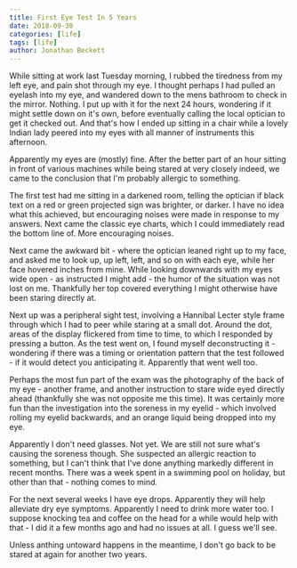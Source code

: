 ```yaml
---
title: First Eye Test In 5 Years
date: 2018-09-30
categories: [life]
tags: [life]
author: Jonathan Beckett
---
```


While sitting at work last Tuesday morning, I rubbed the tiredness from my left eye, and pain shot through my eye. I thought perhaps I had pulled an eyelash into my eye, and wandered down to the mens bathroom to check in the mirror. Nothing. I put up with it for the next 24 hours, wondering if it might settle down on it's own, before eventually calling the local optician to get it checked out. And that's how I ended up sitting in a chair while a lovely Indian lady peered into my eyes with all manner of instruments this afternoon.

Apparently my eyes are (mostly) fine. After the better part of an hour sitting in front of various machines while being stared at very closely indeed, we came to the conclusion that I'm probably allergic to something.

The first test had me sitting in a darkened room, telling the optician if black text on a red or green projected sign was brighter, or darker. I have no idea what this achieved, but encouraging noises were made in response to my answers. Next came the classic eye charts, which I could immediately read the bottom line of. More encouraging noises.

Next came the awkward bit - where the optician leaned right up to my face, and asked me to look up, up left, left, and so on with each eye, while her face hovered inches from mine. While looking downwards with my eyes wide open - as instructed I might add - the humor of the situation was not lost on me. Thankfully her top covered everything I might otherwise have been staring directly at.

Next up was a peripheral sight test, involving a Hannibal Lecter style frame through which I had to peer while staring at a small dot. Around the dot, areas of the display flickered from time to time, to which I responded by pressing a button. As the test went on, I found myself deconstructing it - wondering if there was a timing or orientation pattern that the test followed - if it would detect you anticipating it. Apparently that went well too.

Perhaps the most fun part of the exam was the photography of the back of my eye - another frame, and another instruction to stare wide eyed directly ahead (thankfully she was not opposite me this time). It was certainly more fun than the investigation into the soreness in my eyelid - which involved rolling my eyelid backwards, and an orange liquid being dropped into my eye.

Apparently I don't need glasses. Not yet. We are still not sure what's causing the soreness though. She suspected an allergic reaction to something, but I can't think that I've done anything markedly different in recent months. There was a week spent in a swimming pool on holiday, but other than that - nothing comes to mind.

For the next several weeks I have eye drops. Apparently they will help alleviate dry eye symptoms. Apparently I need to drink more water too. I suppose knocking tea and coffee on the head for a while would help with that - I did it a few months ago and had no issues at all. I guess we'll see.

Unless anthing untoward happens in the meantime, I don't go back to be stared at again for another two years.
